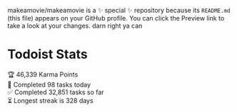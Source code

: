 makeamovie/makeamovie is a ✨ special ✨ repository because its `README.md` (this file) appears on your GitHub profile.
You can click the Preview link to take a look at your changes. darn right ya can

# Todoist Stats

<!-- TODO-IST:START -->
🏆  46,339 Karma Points           
🌸  Completed 98 tasks today           
✅  Completed 32,851 tasks so far           
⏳  Longest streak is 328 days
<!-- TODO-IST:END -->